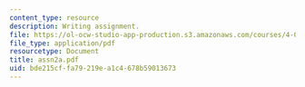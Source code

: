 ```yaml
---
content_type: resource
description: Writing assignment.
file: https://ol-ocw-studio-app-production.s3.amazonaws.com/courses/4-001j-cityscope-new-orleans-spring-2007/bde215cffa79219ea1c4678b59013673_assn2a.pdf
file_type: application/pdf
resourcetype: Document
title: assn2a.pdf
uid: bde215cf-fa79-219e-a1c4-678b59013673
---
```

